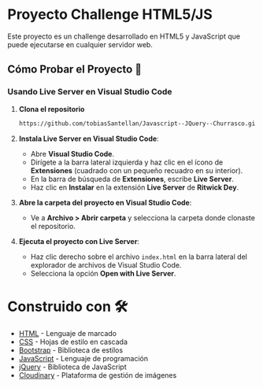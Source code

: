 
# Proyecto Challenge HTML5/JS

Este proyecto es un challenge desarrollado en HTML5 y JavaScript que puede ejecutarse en cualquier servidor web.

## Cómo Probar el Proyecto 🚀

### Usando Live Server en Visual Studio Code

1. **Clona el repositorio**
    ```bash
    https://github.com/tobiasSantellan/Javascript--JQuery--Churrasco.git

1. **Instala Live Server en Visual Studio Code**:
   - Abre **Visual Studio Code**.
   - Dirígete a la barra lateral izquierda y haz clic en el ícono de **Extensiones** (cuadrado con un pequeño recuadro en su interior).
   - En la barra de búsqueda de **Extensiones**, escribe **Live Server**.
   - Haz clic en **Instalar** en la extensión **Live Server** de **Ritwick Dey**.

2. **Abre la carpeta del proyecto en Visual Studio Code**:
   - Ve a **Archivo > Abrir carpeta** y selecciona la carpeta donde clonaste el repositorio.

3. **Ejecuta el proyecto con Live Server**:
   - Haz clic derecho sobre el archivo `index.html` en la barra lateral del explorador de archivos de Visual Studio Code.
   - Selecciona la opción **Open with Live Server**.


# Construido con 🛠️

- [HTML](https://developer.mozilla.org/es/docs/Web/HTML) - Lenguaje de marcado
- [CSS](https://developer.mozilla.org/es/docs/Web/CSS) - Hojas de estilo en cascada
- [Bootstrap](https://getbootstrap.com/) - Biblioteca de estilos
- [JavaScript](https://developer.mozilla.org/es/docs/Web/JavaScript) - Lenguaje de programación
- [jQuery](https://jquery.com/) - Biblioteca de JavaScript
- [Cloudinary](https://cloudinary.com/) - Plataforma de gestión de imágenes
